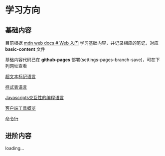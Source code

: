 # 学习方向

## 基础内容

目前根据 [mdn web docs # Web 入门](https://developer.mozilla.org/zh-CN/docs/Learn_web_development/Getting_started/Your_first_website) 学习基础内容，并记录相应的笔记，对应 **basic-content** 文件

基础内容代码已在 **github-pages** 部署(settings-pages-branch-save)，可在下列网址查看

[超文本标记语言](https://kamomechan.github.io/front-end/html/basic-content/)

[样式表语言](https://kamomechan.github.io/front-end/css/basic-content/)

[Javascripts交互性的编程语言](https://kamomechan.github.io/front-end/js/basic-content/)

[客户端工具概览](https://kamomechan.github.io/front-end/client-side-tools/overview)

[命令行](https://kamomechan.github.io/front-end/client-side-tools/command-line)

## 进阶内容

loading...
